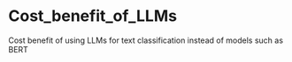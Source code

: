# Cost_benefit_of_LLMs
Cost benefit of using LLMs for text classification instead of models such as BERT

